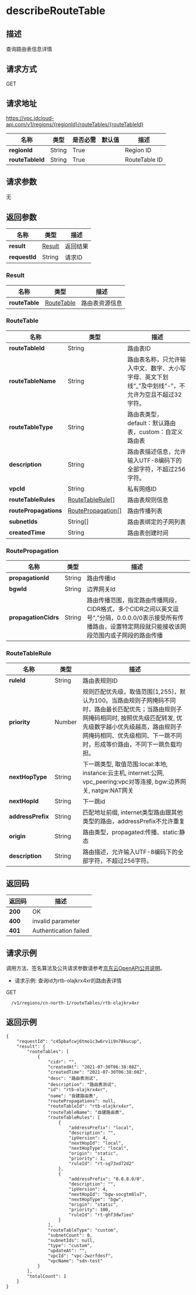 # describeRouteTable


## 描述
查询路由表信息详情

## 请求方式
GET

## 请求地址
https://vpc.jdcloud-api.com/v1/regions/{regionId}/routeTables/{routeTableId}

|名称|类型|是否必需|默认值|描述|
|---|---|---|---|---|
|**regionId**|String|True| |Region ID|
|**routeTableId**|String|True| |RouteTable ID|

## 请求参数
无


## 返回参数
|名称|类型|描述|
|---|---|---|
|**result**|[Result](#result)|返回结果|
|**requestId**|String|请求ID|

### <div id="Result">Result</div>
|名称|类型|描述|
|---|---|---|
|**routeTable**|[RouteTable](#routetable)|路由表资源信息|
### <div id="RouteTable">RouteTable</div>
|名称|类型|描述|
|---|---|---|
|**routeTableId**|String|路由表ID|
|**routeTableName**|String|路由表名称，只允许输入中文、数字、大小写字母、英文下划线“_”及中划线“-”，不允许为空且不超过32字符。|
|**routeTableType**|String|路由表类型，default：默认路由表，custom：自定义路由表|
|**description**|String|路由表描述信息，允许输入UTF-8编码下的全部字符，不超过256字符。|
|**vpcId**|String|私有网络ID|
|**routeTableRules**|[RouteTableRule[]](#routetablerule)|路由表规则信息|
|**routePropagations**|[RoutePropagation[]](#routepropagation)|路由传播列表|
|**subnetIds**|String[]|路由表绑定的子网列表|
|**createdTime**|String|路由表创建时间|
### <div id="RoutePropagation">RoutePropagation</div>
|名称|类型|描述|
|---|---|---|
|**propagationId**|String|路由传播Id|
|**bgwId**|String|边界网关Id|
|**propagationCidrs**|String|路由传播范围，指定路由传播网段，CIDR格式，多个CIDR之间以英文逗号“,”分隔，0.0.0.0/0表示接受所有传播路由，设置特定网段就只能接收该网段范围内或子网段的路由传播|
### <div id="RouteTableRule">RouteTableRule</div>
|名称|类型|描述|
|---|---|---|
|**ruleId**|String|路由表规则ID|
|**priority**|Number|规则匹配优先级，取值范围[1,255]，默认为100。当路由规则子网掩码不同时，路由最长匹配优先；当路由规则子网掩码相同时, 按照优先级匹配转发, 优先级数字越小优先级越高，路由规则子网掩码相同、优先级相同、下一跳不同时，形成等价路由，不同下一跳负载均担。|
|**nextHopType**|String|下一跳类型, 取值范围:local:本地, instance:云主机, internet:公网, vpc_peering:vpc对等连接, bgw:边界网关, natgw:NAT网关|
|**nextHopId**|String|下一跳id|
|**addressPrefix**|String|匹配地址前缀, internet类型路由跟其他类型的路由，addressPrefix不允许重复|
|**origin**|String|路由类型，propagated:传播、static:静态|
|**description**|String|路由描述，允许输入UTF-8编码下的全部字符，不超过256字符。|

## 返回码
|返回码|描述|
|---|---|
|**200**|OK|
|**400**|invalid parameter|
|**401**|Authentication failed|

## 请求示例
调用方法、签名算法及公共请求参数请参考[京东云OpenAPI公共说明](https://docs.jdcloud.com/common-declaration/api/introduction)。
- 请求示例: 查询id为rtb-olajkrx4xr的路由表详情

GET
```
  /v1/regions/cn-north-1/routeTables/rtb-olajkrx4xr

```

## 返回示例
```
{
    "requestId": "c45pbafcwj6tmo1c3w6rv1i9n78kucup", 
    "result": {
        "routeTables": [
            {
                "cidr": "", 
                "createdAt": "2021-07-30T06:38:08Z", 
                "createdTime": "2021-07-30T06:38:08Z", 
                "desc": "路由表测试", 
                "description": "路由表测试", 
                "id": "rtb-olajkrx4xr", 
                "name": "自建路由表", 
                "routePropagations": null, 
                "routeTableId": "rtb-olajkrx4xr", 
                "routeTableName": "自建路由表", 
                "routeTableRules": [
                    {
                        "addressPrefix": "local", 
                        "description": "", 
                        "ipVersion": 4, 
                        "nextHopId": "local", 
                        "nextHopType": "local", 
                        "origin": "static", 
                        "priority": 1, 
                        "ruleId": "rt-sg73xd72d2"
                    }, 
                    {
                        "addressPrefix": "0.0.0.0/0", 
                        "description": "", 
                        "ipVersion": 4, 
                        "nextHopId": "bgw-socgtm8lu7", 
                        "nextHopType": "bgw", 
                        "origin": "static", 
                        "priority": 100, 
                        "ruleId": "rt-ghf3dw7ieo"
                    }
                ], 
                "routeTableType": "custom", 
                "subnetCount": 0, 
                "subnetIds": null, 
                "type": "custom", 
                "updateAt": "", 
                "vpcId": "vpc-2wzrfdesf", 
                "vpcName": "sdn-test"
            }
        ], 
        "totalCount": 1
    }
}
```
